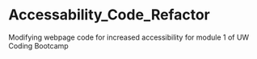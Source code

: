 # Accessability_Code_Refactor
Modifying webpage code for increased accessibility for module 1 of UW Coding Bootcamp
